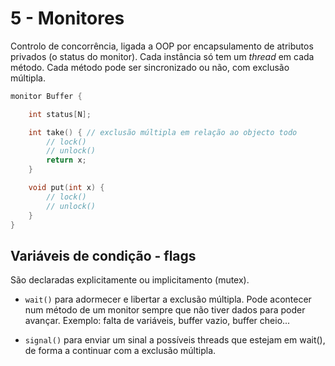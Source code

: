 # 5 - Monitores

Controlo de concorrência, ligada a OOP por encapsulamento de atributos privados (o status do monitor). Cada instância só tem um *thread* em cada método. Cada método pode ser sincronizado ou não, com exclusão múltipla.

```c++
monitor Buffer {

    int status[N];

    int take() { // exclusão múltipla em relação ao objecto todo
        // lock()
        // unlock()
        return x;
    }

    void put(int x) {
        // lock()
        // unlock()
    }
}
```

## Variáveis de condição - flags

São declaradas explicitamente ou implicitamento (mutex).

- `wait()` para adormecer e libertar a exclusão múltipla. Pode acontecer num método de um monitor sempre que não tiver dados para poder avançar. Exemplo: falta de variáveis, buffer vazio, buffer cheio... 

- `signal()` para enviar um sinal a possíveis threads que estejam em wait(), de forma a continuar com a exclusão múltipla.